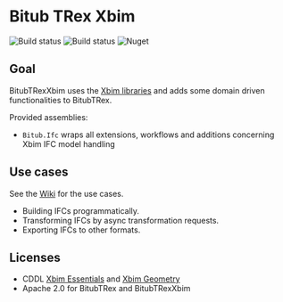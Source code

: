 # Bitub TRex Xbim

![Build status](https://dev.azure.com/bitub/BitubTRexXbim/_apis/build/status/bekraft.BitubTRexXbim?branchName=master&label=MASTER)
![Build status](https://dev.azure.com/bitub/BitubTRexXbim/_apis/build/status/bekraft.BitubTRexXbim?branchName=dev&label=DEV)
![Nuget](https://img.shields.io/nuget/v/Bitub.Xbim.Ifc.svg)

## Goal

BitubTRexXbim uses the [Xbim libraries](https://github.com/xBimTeam) and adds some domain driven functionalities to BitubTRex.

Provided assemblies:
- ```Bitub.Ifc``` wraps all extensions, workflows and additions concerning Xbim IFC model handling 

## Use cases

See the [Wiki](https://github.com/bekraft/BitubTRex/wiki) for the use cases.

- Building IFCs programmatically.
- Transforming IFCs by async transformation requests.
- Exporting IFCs to other formats.

## Licenses

- CDDL [Xbim Essentials](https://github.com/xBimTeam/XbimEssentials) and [Xbim Geometry](https://github.com/xBimTeam/XbimGeometry)
- Apache 2.0 for BitubTRex and BitubTRexXbim

